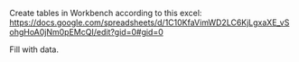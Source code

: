Create tables in Workbench according to this excel:
https://docs.google.com/spreadsheets/d/1C10KfaVimWD2LC6KjLgxaXE_vSohgHoA0jNm0pEMcQI/edit?gid=0#gid=0

Fill with data.

